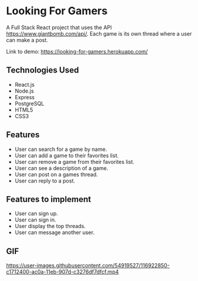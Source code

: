 # Looking For Gamers

A Full Stack React project that uses the API https://www.giantbomb.com/api/. Each game is its own thread where a user can make a post.

Link to demo: https://looking-for-gamers.herokuapp.com/

## Technologies Used
* React.js
* Node.js
* Express
* PostgreSQL
* HTML5
* CSS3

## Features
* User can search for a game by name.
* User can add a game to their favorites list.
* User can remove a game from their favorites list.
* User can see a description of a game.
* User can post on a games thread.
* User can reply to a post.

## Features to implement 
* User can sign up.
* User can sign in.
* User display the top threads.
* User can message another user.

## GIF

https://user-images.githubusercontent.com/54919527/116922850-c1712400-ac0a-11eb-907d-c3276df7dfcf.mp4



